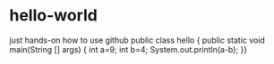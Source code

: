 # hello-world
just hands-on how to use github
public class hello
{
public static void main(String [] args)
{
int a=9;
int b=4;
System.out.println(a-b);
}}
